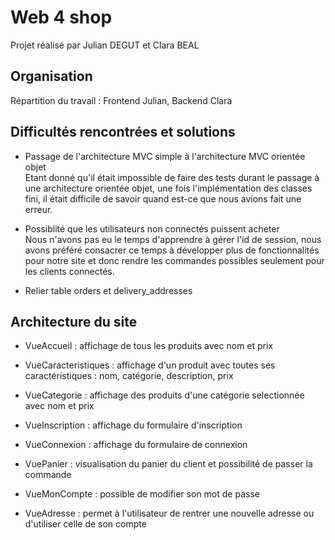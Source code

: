 # Web 4 shop

Projet réalisé par Julian DEGUT et Clara BEAL

## Organisation

Répartition du travail : Frontend Julian, Backend Clara

## Difficultés rencontrées et solutions

- Passage de l'architecture MVC simple à l'architecture MVC orientée objet <br />
Etant donné qu'il était impossible de faire des tests durant le passage à une architecture orientée objet, une fois l'implémentation des classes fini, il était difficile de savoir quand est-ce que nous avions fait une erreur.

- Possiblité que les utilisateurs non connectés puissent acheter <br />
Nous n'avons pas eu le temps d'apprendre à gérer l'id de session, nous avons préféré consacrer ce temps à développer plus de fonctionnalités pour notre site et donc rendre les commandes possibles seulement pour les clients connectés.


- Relier table orders et delivery_addresses


## Architecture du site
- VueAccueil : affichage de tous les produits avec nom et prix

- VueCaracteristiques : affichage d'un produit avec toutes ses caractéristiques : nom, catégorie, description, prix

- VueCategorie : affichage des produits d'une catégorie selectionnée avec nom et prix

- VueInscription : affichage du formulaire d'inscription

- VueConnexion : affichage du formulaire de connexion

- VuePanier : visualisation du panier du client et possibilité de passer la commande

- VueMonCompte : possible de modifier son mot de passe

- VueAdresse : permet à l'utilisateur de rentrer une nouvelle adresse ou d'utiliser celle de son compte

